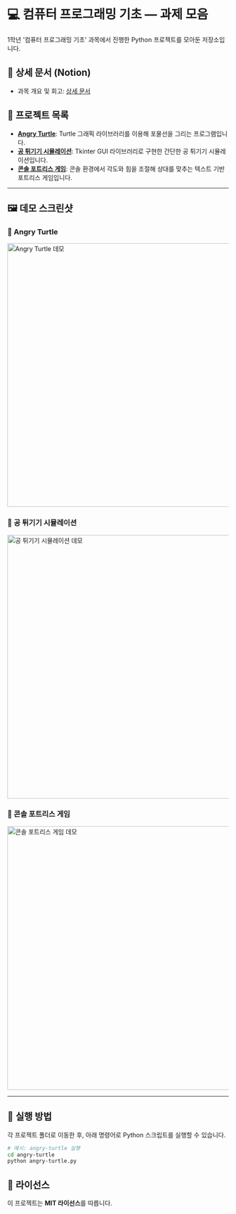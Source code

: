 # 💻 컴퓨터 프로그래밍 기초 — 과제 모음

1학년 '컴퓨터 프로그래밍 기초' 과목에서 진행한 Python 프로젝트를 모아둔 저장소입니다.

## 🔗 상세 문서 (Notion)
  - 과목 개요 및 회고: [상세 문서](https://www.notion.so/b26ffa438670490da0abf7f9c9aaf876?source=copy_link)

## 📂 프로젝트 목록

  - **[Angry Turtle](https://github.com/jihun-moon/daegu-univ-cs/tree/main/1st-grade/introduction-to-computer-programming/angry-turtle)**: Turtle 그래픽 라이브러리를 이용해 포물선을 그리는 프로그램입니다.
  - **[공 튀기기 시뮬레이션](https://github.com/jihun-moon/daegu-univ-cs/tree/main/1st-grade/introduction-to-computer-programming/ball-simulation-tkinter)**: Tkinter GUI 라이브러리로 구현한 간단한 공 튀기기 시뮬레이션입니다.
  - **[콘솔 포트리스 게임](https://github.com/jihun-moon/daegu-univ-cs/tree/main/1st-grade/introduction-to-computer-programming/fortress-game-console)**: 콘솔 환경에서 각도와 힘을 조절해 상대를 맞추는 텍스트 기반 포트리스 게임입니다.

-----

## 🖼️ 데모 스크린샷

### 🐢 Angry Turtle

<img src="angry-turtle/docs/angry-turtle-1.png" alt="Angry Turtle 데모" width="600"/>

### 🏀 공 튀기기 시뮬레이션

<img src="ball-simulation-tkinter/docs/tkinter-balls.png" alt="공 튀기기 시뮬레이션 데모" width="600"/>

### 🏰 콘솔 포트리스 게임

<img src="fortress-game-console/docs/fortress-console.png" alt="콘솔 포트리스 게임 데모" width="600"/>

-----

## 🚀 실행 방법

각 프로젝트 폴더로 이동한 후, 아래 명령어로 Python 스크립트를 실행할 수 있습니다.

```bash
# 예시: angry-turtle 실행
cd angry-turtle
python angry-turtle.py
```

## 📄 라이선스

이 프로젝트는 **MIT 라이선스**를 따릅니다.
